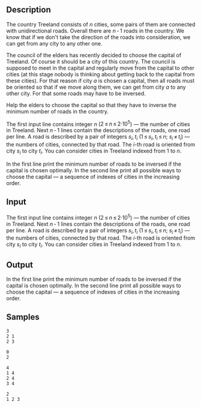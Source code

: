 ## Description

<div><p>The country Treeland consists of <span class="tex-span"><i>n</i></span> cities, some pairs of them are connected with <span class="tex-font-style-it">unidirectional</span> roads. Overall there are <span class="tex-span"><i>n</i> - 1</span> roads in the country. We know that if we don't take the direction of the roads into consideration, we can get from any city to any other one.</p><p>The council of the elders has recently decided to choose the capital of Treeland. Of course it should be a city of this country. The council is supposed to meet in the capital and regularly move from the capital to other cities (at this stage nobody is thinking about getting back to the capital from these cities). For that reason if city <span class="tex-span"><i>a</i></span> is chosen a capital, then all roads must be oriented so that if we move along them, we can get from city <span class="tex-span"><i>a</i></span> to any other city. For that some roads may have to be inversed.</p><p>Help the elders to choose the capital so that they have to inverse the minimum number of roads in the country.</p></div><div class="input-specification"><p>The first input line contains integer <span class="tex-span"><i>n</i></span> (<span class="tex-span">2 ≤ <i>n</i> ≤ 2·10<sup class="upper-index">5</sup></span>) — the number of cities in Treeland. Next <span class="tex-span"><i>n</i> - 1</span> lines contain the descriptions of the roads, one road per line. A road is described by a pair of integers <span class="tex-span"><i>s</i><sub class="lower-index"><i>i</i></sub>, <i>t</i><sub class="lower-index"><i>i</i></sub></span> (<span class="tex-span">1 ≤ <i>s</i><sub class="lower-index"><i>i</i></sub>, <i>t</i><sub class="lower-index"><i>i</i></sub> ≤ <i>n</i>;&nbsp;<i>s</i><sub class="lower-index"><i>i</i></sub> ≠ <i>t</i><sub class="lower-index"><i>i</i></sub></span>) — the numbers of cities, connected by that road. The <span class="tex-span"><i>i</i></span>-th road is oriented from city <span class="tex-span"><i>s</i><sub class="lower-index"><i>i</i></sub></span> to city <span class="tex-span"><i>t</i><sub class="lower-index"><i>i</i></sub></span>. You can consider cities in Treeland indexed from 1 to <span class="tex-span"><i>n</i></span>.</p></div><div class="output-specification"><p>In the first line print the minimum number of roads to be inversed if the capital is chosen optimally. In the second line print all possible ways to choose the capital — a sequence of indexes of cities in the increasing order.</p></div>


## Input

<p>The first input line contains integer <span class="tex-span"><i>n</i></span> (<span class="tex-span">2 ≤ <i>n</i> ≤ 2·10<sup class="upper-index">5</sup></span>) — the number of cities in Treeland. Next <span class="tex-span"><i>n</i> - 1</span> lines contain the descriptions of the roads, one road per line. A road is described by a pair of integers <span class="tex-span"><i>s</i><sub class="lower-index"><i>i</i></sub>, <i>t</i><sub class="lower-index"><i>i</i></sub></span> (<span class="tex-span">1 ≤ <i>s</i><sub class="lower-index"><i>i</i></sub>, <i>t</i><sub class="lower-index"><i>i</i></sub> ≤ <i>n</i>;&nbsp;<i>s</i><sub class="lower-index"><i>i</i></sub> ≠ <i>t</i><sub class="lower-index"><i>i</i></sub></span>) — the numbers of cities, connected by that road. The <span class="tex-span"><i>i</i></span>-th road is oriented from city <span class="tex-span"><i>s</i><sub class="lower-index"><i>i</i></sub></span> to city <span class="tex-span"><i>t</i><sub class="lower-index"><i>i</i></sub></span>. You can consider cities in Treeland indexed from 1 to <span class="tex-span"><i>n</i></span>.</p>


## Output

<p>In the first line print the minimum number of roads to be inversed if the capital is chosen optimally. In the second line print all possible ways to choose the capital — a sequence of indexes of cities in the increasing order.</p>


## Samples

```input1
3
2 1
2 3

```

```output1
0
2 

```






```input2
4
1 4
2 4
3 4

```

```output2
2
1 2 3 

```



